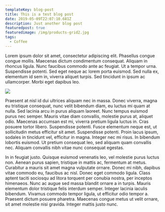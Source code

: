 ```yaml
---
templateKey: blog-post
title: This is a test blog post
date: 2019-05-09T22:07:10.681Z
description: Just another blog post
featuredpost: true
featuredimage: /img/products-grid2.jpg
tags:
  - Coffee
---
```

 Lorem ipsum dolor sit amet, consectetur adipiscing elit. Phasellus congue congue mollis. Maecenas dictum condimentum consequat. Aliquam in rhoncus ligula. Nunc faucibus commodo ante ac feugiat. Ut a tempor urna. Suspendisse potenti. Sed eget neque ac lorem porta euismod. Sed nulla ex, elementum id sem in, viverra aliquet turpis. Sed tincidunt in ipsum ac ullamcorper. Morbi eget dapibus leo.

![](/img/chemex.jpg)

Praesent at nisl id dui ultrices aliquam nec in massa. Donec viverra, magna eu tristique consequat, nunc velit bibendum diam, eu luctus mi quam at nulla. Sed lacinia arcu in purus aliquam laoreet. Nunc tempus euismod purus nec semper. Mauris vitae diam convallis, molestie purus at, aliquet odio. Maecenas accumsan est mi, viverra pretium ligula luctus in. Cras posuere tortor libero. Suspendisse potenti. Fusce elementum neque est, ut sollicitudin metus efficitur sit amet. Suspendisse potenti. Proin lacus ipsum, sodales in tincidunt vel, efficitur in magna. Integer nec mi risus. In bibendum lobortis euismod. Ut pretium consequat leo, sed aliquam quam convallis nec. Aliquam convallis nibh vitae nunc consequat egestas.



In in feugiat justo. Quisque euismod venenatis leo, vel molestie purus luctus non. Aenean purus sapien, tristique in mattis ac, fermentum at metus. Curabitur a mauris sit amet magna vulputate ornare. Donec mi nibh, dapibus vitae commodo eu, faucibus ac nisl. Donec eget commodo ligula. Class aptent taciti sociosqu ad litora torquent per conubia nostra, per inceptos himenaeos. Nunc ac augue sed massa blandit ornare a in turpis. Mauris elementum dolor tristique felis interdum semper. Integer lacinia iaculis bibendum. Vivamus commodo tempor ligula, ut efficitur odio tempor a. Praesent dictum posuere pharetra. Maecenas congue metus ut velit ornare, sit amet molestie nisi gravida. Integer mattis justo nunc.
